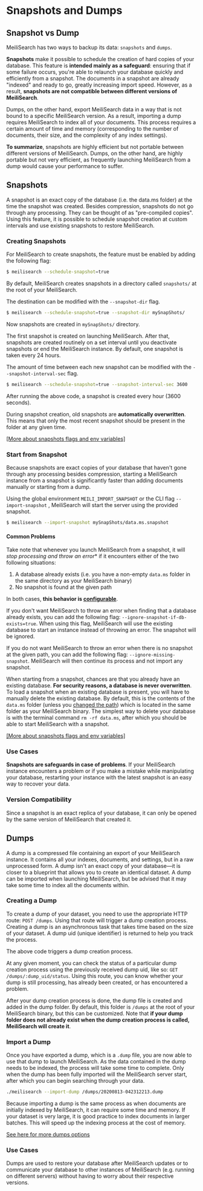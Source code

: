 # Snapshots and Dumps

## Snapshot vs Dump

MeiliSearch has two ways to backup its data: `snapshots` and `dumps`.

**Snapshots** make it possible to schedule the creation of hard copies of your database. This feature is **intended mainly as a safeguard**: ensuring that if some failure occurs, you're able to relaunch your database quickly and efficiently from a snapshot. The documents in a snapshot are already "indexed" and ready to go, greatly increasing import speed. However, as a result, **snapshots are not compatible between different versions of MeiliSearch**.

Dumps, on the other hand, export MeiliSearch data in a way that is not bound to a specific MeiliSearch version. As a result, importing a dump requires MeiliSearch to index all of your documents. This process requires a certain amount of time and memory (corresponding to the number of documents, their size, and the complexity of any index settings).

**To summarize**, snapshots are highly efficient but not portable between different versions of MeiliSearch. Dumps, on the other hand, are highly portable but not very efficient, as frequently launching MeiliSearch from a dump would cause your performance to suffer.

## Snapshots

A snapshot is an exact copy of the database (i.e. the data.ms folder) at the time the snapshot was created. Besides compression, snapshots do not go through any processing. They can be thought of as "pre-compiled copies".
Using this feature, it is possible to schedule snapshot creation at custom intervals and use existing snapshots to restore MeiliSearch.

### Creating Snapshots

For MeiliSearch to create snapshots, the feature must be enabled by adding the following flag:

```bash
$ meilisearch --schedule-snapshot=true
```

By default, MeiliSearch creates snapshots in a directory called `snapshots/` at the root of your MeiliSearch.

The destination can be modified with the `--snapshot-dir` flag.

```bash
$ meilisearch --schedule-snapshot=true --snapshot-dir mySnapShots/
```

Now snapshots are created in `mySnapShots/` directory.

The first snapshot is created on launching MeiliSearch. After that, snapshots are created routinely on a set interval until you deactivate snapshots or end the MeiliSearch instance. By default, one snapshot is taken every 24 hours.

The amount of time between each new snapshot can be modified with the `--snapshot-interval-sec` flag.

```bash
$ meilisearch --schedule-snapshot=true --snapshot-interval-sec 3600
```

After running the above code, a snapshot is created every hour (3600 seconds).

During snapshot creation, old snapshots are **automatically overwritten**. This means that only the most recent snapshot should be present in the folder at any given time.

[[More about snapshots flags and env variables]](/guides/advanced_guides/configuration.md#schedule-snapshot-creation)

### Start from Snapshot

Because snapshots are exact copies of your database that haven't gone through any processing besides compression, starting a MeiliSearch instance from a snapshot is significantly faster than adding documents manually or starting from a dump.

Using the global environment `MEILI_IMPORT_SNAPSHOT` or the CLI flag `--import-snapshot` , MeiliSearch will start the server using the provided snapshot.

```bash
$ meilisearch --import-snapshot mySnapShots/data.ms.snapshot
```

#### Common Problems

Take note that whenever you launch MeiliSearch from a snapshot, it will *stop processing and throw an error** if it encounters either of the two following situations:

1. A database already exists (i.e. you have a non-empty `data.ms` folder in the same directory as your MeiliSearch binary)
2. No snapshot is found at the given path

In both cases, **this behavior is [configurable](/guides/advanced_guides/configuration.md#ignore-missing-snapshot)**.

If you don't want MeiliSearch to throw an error when finding that a database already exists, you can add the following flag: `--ignore-snapshot-if-db-exists=true`. When using this flag, MeiliSearch will use the existing database to start an instance instead of throwing an error. The snapshot will be ignored.

If you do not want MeiliSearch to throw an error when there is no snapshot at the given path, you can add the following flag: `--ignore-missing-snapshot`. MeiliSearch will then continue its process and not import any snapshot.

When starting from a snapshot, chances are that you already have an existing database. **For security reasons, a database is never overwritten**. To load a snapshot when an existing database is present, you will have to manually delete the existing database. By default, this is the contents of the `data.ms` folder (unless you [changed the path](/guides/advanced_guides/configuration.md#database-path)) which is located in the same folder as your MeiliSearch binary.
The simplest way to delete your database is with the terminal command `rm -rf data.ms`, after which you should be able to start MeiliSearch with a snapshot.

[[More about snapshots flags and env variables]](/guides/advanced_guides/configuration.md#schedule-snapshot-creation)

### Use Cases

**Snapshots are safeguards in case of problems**. If your MeiliSearch instance encounters a problem or if you make a mistake while manipulating your database, restarting your instance with the latest snapshot is an easy way to recover your data.

### Version Compatibility

Since a snapshot is an exact replica of your database, it can only be opened by the same version of MeiliSearch that created it.

## Dumps

A dump is a compressed file containing an export of your MeiliSearch instance. It contains all your indexes, documents, and settings, but in a raw unprocessed form. A dump isn't an exact copy of your database—it is closer to a blueprint that allows you to create an identical dataset. A dump can be imported when launching MeiliSearch, but be advised that it may take some time to index all the documents within.

### Creating a Dump

To create a dump of your dataset, you need to use the appropriate HTTP route: `POST /dumps`. Using that route will trigger a dump creation process. Creating a dump is an asynchronous task that takes time based on the size of your dataset. A dump uid (unique identifier) is returned to help you track the process.

<CodeSamples id="post_dump_1" />

The above code triggers a dump creation process.

At any given moment, you can check the status of a particular dump creation process using the previously received dump uid, like so: `GET /dumps/:dump_uid/status`. Using this route, you can know whether your dump is still processing, has already been created, or has encountered a problem.

<CodeSamples id="get_dump_status_1" />

After your dump creation process is done, the dump file is created and added in the dump folder. By default, this folder is `/dumps` at the root of your MeiliSearch binary, but this can be customized. Note that **if your dump folder does not already exist when the dump creation process is called, MeiliSearch will create it**.

### Import a Dump

Once you have exported a dump, which is a `.dump` file, you are now able to use that dump to launch MeiliSearch. As the data contained in the dump needs to be indexed, the process will take some time to complete. Only when the dump has been fully imported will the MeiliSearch server start, after which you can begin searching through your data.

```bash
./meilisearch --import-dump /dumps/20200813-042312213.dump
```

Because importing a dump is the same process as when documents are initially indexed by MeiliSearch, it can require some time and memory. If your dataset is very large, it is good practice to index documents in larger batches. This will speed up the indexing process at the cost of memory.

[See here for more dumps options](/guides/advanced_guides/configuration.md#dumps-destination)

### Use Cases

Dumps are used to restore your database after MeiliSearch updates or to communicate your database to other instances of MeiliSearch (e.g. running on different servers) without having to worry about their respective versions.
